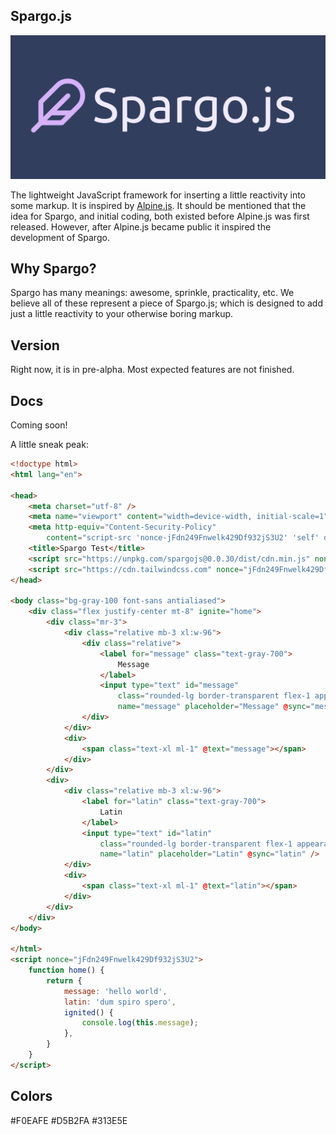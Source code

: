 ## Spargo.js

<p align="center"><img src="/logo_with_text.png" alt="Spargo.js Logo"></p>

The lightweight JavaScript framework for inserting a little reactivity into some markup. It is inspired by [Alpine.js](https://github.com/alpinejs/alpine). It should be mentioned that the idea for Spargo, and initial coding, both existed before Alpine.js was first released. However, after Alpine.js became public it inspired the development of Spargo.

## Why Spargo?

Spargo has many meanings: awesome, sprinkle, practicality, etc. We believe all of these represent a piece of Spargo.js; which is designed to add just a little reactivity to your otherwise boring markup.

## Version

Right now, it is in pre-alpha. Most expected features are not finished.

## Docs

Coming soon!

A little sneak peak:

```html
<!doctype html>
<html lang="en">

<head>
    <meta charset="utf-8" />
    <meta name="viewport" content="width=device-width, initial-scale=1">
    <meta http-equiv="Content-Security-Policy"
        content="script-src 'nonce-jFdn249Fnwelk429Df932jS3U2' 'self' data:; default-src 'self'; style-src https://cdn.tailwindcss.com 'unsafe-inline'">
    <title>Spargo Test</title>
    <script src="https://unpkg.com/spargojs@0.0.30/dist/cdn.min.js" nonce="jFdn249Fnwelk429Df932jS3U2" defer></script>
    <script src="https://cdn.tailwindcss.com" nonce="jFdn249Fnwelk429Df932jS3U2"></script>
</head>

<body class="bg-gray-100 font-sans antialiased">
    <div class="flex justify-center mt-8" ignite="home">
        <div class="mr-3">
            <div class="relative mb-3 xl:w-96">
                <div class="relative">
                    <label for="message" class="text-gray-700">
                        Message
                    </label>
                    <input type="text" id="message"
                        class="rounded-lg border-transparent flex-1 appearance-none border border-gray-300 w-full py-2 px-4 bg-white text-gray-700 placeholder-gray-400 shadow-sm text-base focus:outline-none focus:ring-2 focus:ring-stone-600 focus:border-transparent"
                        name="message" placeholder="Message" @sync="message"/>
                </div>
            </div>
            <div>
                <span class="text-xl ml-1" @text="message"></span>
            </div>
        </div>
        <div>
            <div class="relative mb-3 xl:w-96">
                <label for="latin" class="text-gray-700">
                    Latin
                </label>
                <input type="text" id="latin"
                    class="rounded-lg border-transparent flex-1 appearance-none border border-gray-300 w-full py-2 px-4 bg-white text-gray-700 placeholder-gray-400 shadow-sm text-base focus:outline-none focus:ring-2 focus:ring-stone-600 focus:border-transparent"
                    name="latin" placeholder="Latin" @sync="latin" />
            </div>
            <div>
                <span class="text-xl ml-1" @text="latin"></span>
            </div>
        </div>
    </div>
</body>

</html>
<script nonce="jFdn249Fnwelk429Df932jS3U2">
    function home() {
        return {
            message: 'hello world',
            latin: 'dum spiro spero',
            ignited() {
                console.log(this.message);
            },
        }
    }
</script>
```

## Colors
#F0EAFE
#D5B2FA
#313E5E